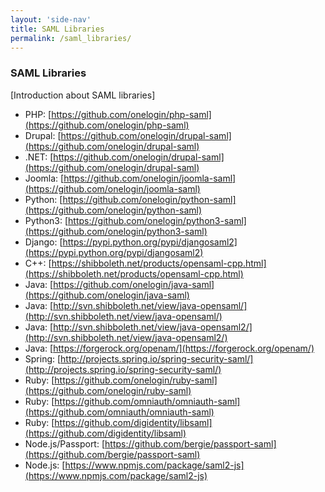 ```yaml
---
layout: 'side-nav'
title: SAML Libraries
permalink: /saml_libraries/
---
```


### SAML Libraries
[Introduction about SAML libraries]

- PHP: [https://github.com/onelogin/php-saml](https://github.com/onelogin/php-saml)
- Drupal: [https://github.com/onelogin/drupal-saml](https://github.com/onelogin/drupal-saml)
- .NET: [https://github.com/onelogin/drupal-saml](https://github.com/onelogin/drupal-saml)
- Joomla: [https://github.com/onelogin/joomla-saml](https://github.com/onelogin/joomla-saml)
- Python: [https://github.com/onelogin/python-saml](https://github.com/onelogin/python-saml)
- Python3: [https://github.com/onelogin/python3-saml](https://github.com/onelogin/python3-saml)
- Django: [https://pypi.python.org/pypi/djangosaml2](https://pypi.python.org/pypi/djangosaml2)
- C++: [https://shibboleth.net/products/opensaml-cpp.html](https://shibboleth.net/products/opensaml-cpp.html)
- Java: [https://github.com/onelogin/java-saml](https://github.com/onelogin/java-saml)
- Java: [http://svn.shibboleth.net/view/java-opensaml/](http://svn.shibboleth.net/view/java-opensaml/)
- Java: [http://svn.shibboleth.net/view/java-opensaml2/](http://svn.shibboleth.net/view/java-opensaml2/)
- Java: [https://forgerock.org/openam/](https://forgerock.org/openam/)
- Spring: [http://projects.spring.io/spring-security-saml/](http://projects.spring.io/spring-security-saml/)
- Ruby: [https://github.com/onelogin/ruby-saml](https://github.com/onelogin/ruby-saml)
- Ruby: [https://github.com/omniauth/omniauth-saml](https://github.com/omniauth/omniauth-saml)
- Ruby: [https://github.com/digidentity/libsaml](https://github.com/digidentity/libsaml)
- Node.js/Passport: [https://github.com/bergie/passport-saml](https://github.com/bergie/passport-saml)
- Node.js: [https://www.npmjs.com/package/saml2-js](https://www.npmjs.com/package/saml2-js)
